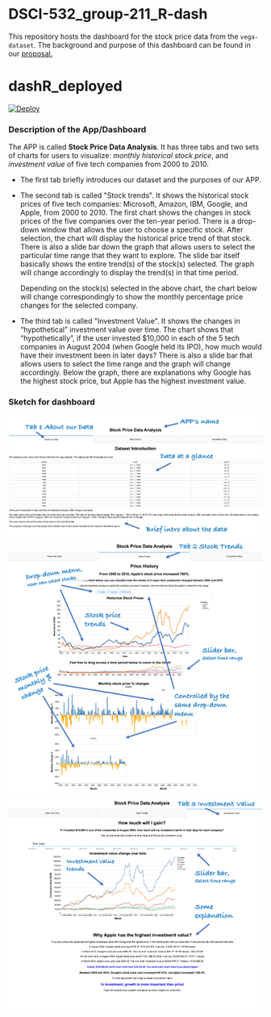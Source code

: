 # DSCI-532_group-211_R-dash

This repository hosts the dashboard for the stock price data from the `vega-dataset`. The background and purpose of this dashboard can be found in our [proposal.](https://github.com/UBC-MDS/DSCI-532_group-211_R-dash/blob/master/Proposal.md) 

# dashR_deployed

[![Deploy](https://www.herokucdn.com/deploy/button.svg)](https://heroku.com/deploy)


### Description of the App/Dashboard

The APP is called **Stock Price Data Analysis**. It has three tabs and two sets of charts for users to visualize: *monthly historical stock price*, and *investment value* of five tech companies from 2000 to 2010.

- The first tab briefly introduces our dataset and the purposes of our APP. 

- The second tab is called "Stock trends". It shows the historical stock prices of five tech companies: Microsoft, Amazon, IBM, Google, and Apple, from 2000 to 2010. The first chart shows the changes in stock prices of the five companies over the ten-year period. There is a drop-down window that allows the user to choose a specific stock. After selection, the chart will display the historical price trend of that stock. There is also a slide bar down the graph that allows users to select the particular time range that they want to explore. The slide bar itself basically shows the entire trend(s) of the stock(s) selected. The graph will change accordingly to display the trend(s) in that time period. 

    Depending on the stock(s) selected in the above chart, the chart below will change correspondingly to show the monthly   percentage price changes for the selected company. 

- The third tab is called "Investment Value". It shows the changes in “hypothetical” investment value over time. The chart shows that “hypothetically”, if the user invested $10,000 in each of the 5 tech companies in August 2004 (when Google held its IPO), how much would have their investment been in later days? There is also a slide bar that allows users to select the time range and the graph will change accordingly. Below the graph, there are explanations why Google has the highest stock price, but Apple has the highest investment value. 

### Sketch for dashboard 

![tab1](img/tab1.png)
![](img/20191206_tab2.png)
![](img/20191206_tab3.png)

